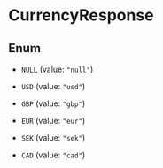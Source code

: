 

# CurrencyResponse

## Enum


* `NULL` (value: `"null"`)

* `USD` (value: `"usd"`)

* `GBP` (value: `"gbp"`)

* `EUR` (value: `"eur"`)

* `SEK` (value: `"sek"`)

* `CAD` (value: `"cad"`)



